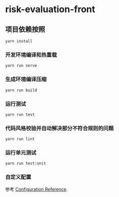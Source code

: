 # risk-evaluation-front

## 项目依赖按照
```
yarn install
```

### 开发环境编译和热重载
```
yarn run serve
```

### 生成环境编译压缩
```
yarn run build
```

### 运行测试
```
yarn run test
```

### 代码风格校验并自动解决部分不符合规则的问题
```
yarn run lint
```

### 运行单元测试
```
yarn run test:unit
```

### 自定义配置
参考 [Configuration Reference](https://cli.vuejs.org/config/).

